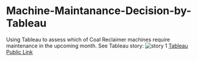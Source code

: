 # Machine-Maintanance-Decision-by-Tableau
Using Tableau to assess which of Coal Reclaimer machines require maintenance in the upcoming month.
See Tableau story:
![story 1](https://user-images.githubusercontent.com/44786518/53187391-0633b600-35d1-11e9-9ba4-2482afbc9e9b.png)
[Tableau Public Link](https://public.tableau.com/shared/WR2F8C42S?:display_count=yes)
